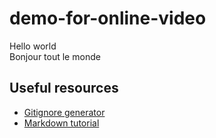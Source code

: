 # demo-for-online-video

Hello world  
Bonjour tout le monde

## Useful resources
- [Gitignore generator](https://www.gitignore.io/)
- [Markdown tutorial](https://www.markdowntutorial.com/)